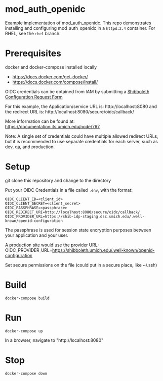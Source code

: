 # mod_auth_openidc

Example implementation of mod_auth_openidc. This repo demonstrates installing and configuring mod_auth_openidc in a `httpd:2.4` container. For RHEL, see the `rhel` branch.

# Prerequisites
docker and docker-compose installed locally
- https://docs.docker.com/get-docker/
- https://docs.docker.com/compose/install/

OIDC credentials can be obtained from IAM by submitting a [Shibboleth Configuration Request Form](https://its.umich.edu/accounts-access/shibboleth/configuration-request-form)

For this example, the Application/service URL is:
http://localhost:8080
and the redirect URL is:
http://localhost:8080/secure/oidc/callback/

More information can be found at:
https://documentation.its.umich.edu/node/767

Note: A single set of credentials could have multiple allowed redirect URLs, but it is recommended to use separate credentials for each server, such as dev, qa, and production.

# Setup
git clone this repository and change to the directory

Put your OIDC Credentials in a file called `.env`, with the format:   

```shell
OIDC_CLIENT_ID=<client_id>
OIDC_CLIENT_SECRET=<client_secret>
OIDC_PASSPHRASE=<passphrase>
OIDC_REDIRECT_URI=http://localhost:8080/secure/oidc/callback/
OIDC_PROVIDER_URL=https://shib-idp-staging.dsc.umich.edu/.well-known/openid-configuration
```
The passphrase is used for session state encryption purposes between your application and your user.

A production site would use the provider URL:
OIDC_PROVIDER_URL=https://shibboleth.umich.edu/.well-known/openid-configuration

Set secure permissions on the file (could put in a secure place, like ~/.ssh)


# Build

```shell
docker-compose build
```


# Run
```shell
docker-compose up
```

In a browser, navigate to "http://localhost:8080"


# Stop
```shell
docker-compose down
```
